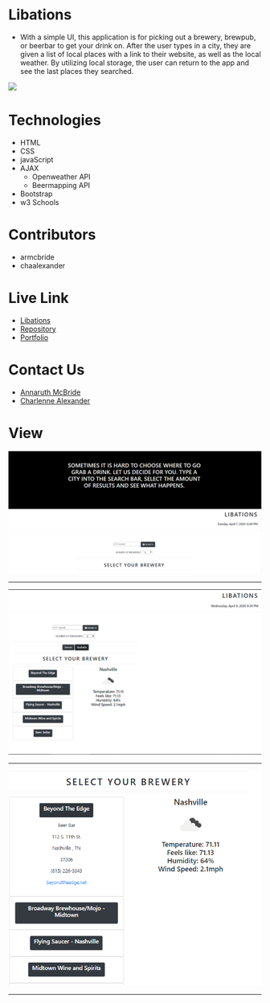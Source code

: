 # Libations
- With a simple UI, this application is for picking out a brewery, brewpub, or beerbar to get your drink on. After the user types in a city, they are given a list of local places with a link to their website, as well as the local weather. By utilizing local storage, the user can return to the app and see the last places they searched.

<img src="https://camo.githubusercontent.com/98ceb55b96bf1d9b5bf9a6d04c09eaf2b2fa4839/68747470733a2f2f696d672e736869656c64732e696f2f62616467652f4c6963656e73652d4d49542d677265656e" data-canonical-src="https://img.shields.io/badge/License-MIT-green" style="max-width:100%;">

# Technologies
- HTML
- CSS
- javaScript
- AJAX
    - Openweather API
    - Beermapping API
- Bootstrap
- w3 Schools 

# Contributors
- armcbride
- chaalexander

# Live Link
- <a href="https://armcbride.github.io/libations/index-1.html">Libations</a>
- <a href="https://github.com/armcbride/libations">Repository</a>
- <a href= "https://github.com/armcbride/portfolio/about.html">Portfolio</a>

# Contact Us

- <a href="https://github.com/armcbride" target="_blank"> Annaruth McBride </a>
- <a href="https://github.com/chaalexander" target="_blank"> Charlenne Alexander </a>


# View

<img src="./develop/images/screenshot-1.PNG" style="max-width:100%;">
<hr>

<img src="./develop/images/example-1.PNG" style="max-width:100%;">
<hr>

<img src="./develop/images/example-2.PNG" style="max-width:100%;">
<hr>

